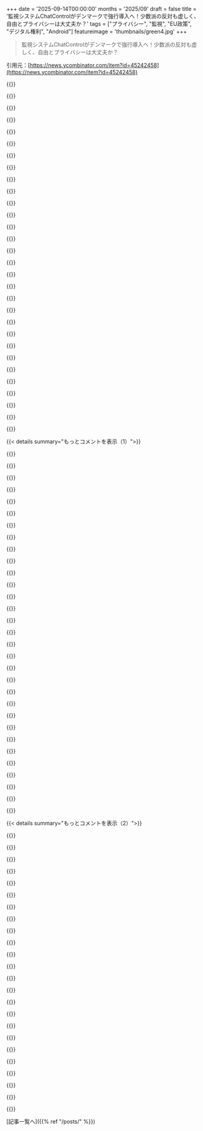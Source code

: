 +++
date = '2025-09-14T00:00:00'
months = '2025/09'
draft = false
title = '監視システムChatControlがデンマークで強行導入へ！少数派の反対も虚しく、自由とプライバシーは大丈夫か？'
tags = ["プライバシー", "監視", "EU政策", "デジタル権利", "Android"]
featureimage = 'thumbnails/green4.jpg'
+++

> 監視システムChatControlがデンマークで強行導入へ！少数派の反対も虚しく、自由とプライバシーは大丈夫か？

引用元：[https://news.ycombinator.com/item?id=45242458](https://news.ycombinator.com/item?id=45242458)




{{<matomeQuote body="昔はスパイウェアなしのSignal APKを作れたけど、EUがGoogleにストアから禁止させそうだし、これからのAndroid開発者認証でそういうことはもう不可能になるだろうね。" userName="jcarrano" createdAt="2025/09/14 20:12:50" color="#ff33a1">}}




{{<matomeQuote body="まったく関係なさそうだった二つの動きが、突然組み合わさって避けられない完璧な嵐になっちゃうなんてね。木曜日のBilderberg会議って絶対本当にあるって信じてるよ。" userName="jofla_net" createdAt="2025/09/14 20:26:33" color="">}}




{{<matomeQuote body="じわじわと茹でガエル状態ってことだね。今すぐ代替策に移るべきだよ。もしどうしてもAndroidを使うなら、Sandboxed Play Servicesを入れたGrapheneOSがおすすめだよ。" userName="fifteen1506" createdAt="2025/09/14 20:39:26" color="#ff33a1">}}




{{<matomeQuote body="みんな何年も前からこのことを言ってたんだよ。汚職、権威主義、ファシズムがEUを内側から蝕んでて、警告してた人たちは陰謀論者とか変人扱いされてたんだよね。" userName="varispeed" createdAt="2025/09/14 21:49:08" color="#ff5c5c">}}




{{<matomeQuote body="”もしAndroidを使わないといけないなら”って言うけど、じゃあ現実的な代替策って何があるの？" userName="asah" createdAt="2025/09/14 21:03:37" color="">}}




{{<matomeQuote body="スパイウェアなしのSignal APKを作って、Googleに署名・認証してもらえないの？Googleの変更って、すべてのAPKが開発者の身元確認と一緒に署名されるってことだよね。Googleが代替版Signalを承認しないって示唆があるの？Signalはオープンソースでライセンスも緩いから、自分で改変版を作って配布するのは問題ないはずだけど。" userName="varenc" createdAt="2025/09/14 23:14:11" color="#785bff">}}




{{<matomeQuote body="今でもそう呼ばれ続けてるよ。EUに批判的な姿勢を見せようとする加盟国の政党は、”独立した”国内の（国家が支援する）メディアによってあっという間に潰されちゃうだろうね。" userName="bboygravity" createdAt="2025/09/14 21:52:17" color="#ff33a1">}}




{{<matomeQuote body="古いバージョンのAndroidを使ってるデバイスは、Googleの管理下にないから、この権威主義に影響されないよ。たまたま簡単にroot化できるのも多いから、まだ自由に使えるね。だから”アップグレード”せずに、そういうのを悪く言うプロパガンダは無視しちゃおう。古くて穏やかなデバイスで動くアプリを作り続けて、この計画的陳腐化に反対するよう広めようよ。" userName="userbinator" createdAt="2025/09/14 22:01:54" color="#ff5733">}}




{{<matomeQuote body="GNU/Linuxフォンだよ。" userName="fsflover" createdAt="2025/09/14 21:12:36" color="">}}




{{<matomeQuote body="GoogleがEUの法律をちゃんと守るなんてこと、何の根拠があるの？奴らが法律を破るのは、そこから大金が稼げる時だけだろ。結果に何の利害もなければ、遵守する意味もないしな。" userName="NewJazz" createdAt="2025/09/14 23:37:44" color="#ff5c5c">}}




{{<matomeQuote body="デバイスが簡単にroot化できるから自由だって？そんなわけないだろ。簡単に遠隔操作されて、ソフトを何も入れずにスパイされるんだぞ。今はそうじゃなくても、数年サポートが切れたらそうなる。未公開の独自バイナリブロブだらけだから、コミュニティが手出しするのもめちゃくちゃ難しいしな。「アップグレード」せずにプロパガンダを無視しろって？で、完全に支配されたデバイスが壊れたらどうすんだ？" userName="Hizonner" createdAt="2025/09/14 22:20:25" color="#785bff">}}




{{<matomeQuote body="あんた、プロパガンダに騙されてるな。「リモートで乗っ取られる」ってのは、デフォルトでJSが有効なサイトを訪れるようなことだろ。それって昔の普通のPCからずっとそうだったじゃん。こういうデバイスを維持してるコミュニティの方が、あのBig Gよりよっぽど信頼できるぜ。" userName="userbinator" createdAt="2025/09/14 23:10:46" color="">}}




{{<matomeQuote body="何言ってんだよ。UKなんて、EUに超批判的な政党が結局望み通りになった最高の例だろ。UKが変な一例だと思うなら違うぜ。Polandを見てみろよ、PiSはEUを何年も公然と批判して政権を維持してるし、次の選挙でも勝つ可能性が高い。KonfederacjaなんてEUを毎日ファシスト呼ばわりしてて、何かわけわかんない理由で20%も支持されてるんだぜ。<br>by ”independent” national (state sponsored) mediaってどういう意味？独立と国営は両立しないだろ。BBCやTVPみたいに公平って意味か？（もちろんそうじゃないけど”independent”じゃないよな）" userName="gambiting" createdAt="2025/09/14 22:01:36" color="#ff33a1">}}




{{<matomeQuote body="”GoogleがEU法を守るか”って話じゃないよ。これはEUの法律じゃない。2026年のAndroidの変更で、認証されてないアプリはAndroidデバイスにインストールできなくなるんだ。Googleは”独自に”決めたみたいだけど、たぶんUSやEUとか、いろんな国から圧力がかかってるんだと思うぜ。" userName="munksbeer" createdAt="2025/09/15 08:08:13" color="#785bff">}}




{{<matomeQuote body="参ったな。無いよ。ubportsとWaydroidがまともな代替になってくれたらって、切実に願ってるんだけど、まあ夢物語だよね。" userName="fifteen1506" createdAt="2025/09/14 21:13:15" color="">}}




{{<matomeQuote body="3つ挙げられる？残念ながら”合理的”ってのは、今のスマートフォンで普通にできること全部、つまりバンキング、メディアストリーミング、市民サービスなんかができるって意味なんだ。これらは、リモート認証を積極的に進めてるベンダーのシステムによって成り立ってるんだぜ。良いか悪いか（[0]絶対悪いけど）、これは技術の問題じゃなくて、社会・政治の問題なんだよな。テクノロジーはリモート認証を可能にしただけ。本当の問題は、企業がそれを使いたがる理由にあるんだ。技術問題は簡単なのにさ。" userName="TeMPOraL" createdAt="2025/09/14 21:45:49" color="#ff33a1">}}




{{<matomeQuote body="少なくともUKでは、こういう要求の多くは極右から出てたよな。偽善的だと切り捨てるのは簡単だけど、だからと言って彼らが間違ってたわけじゃないんだ。彼らの”解決策”は、問題解決じゃなくて、ただ自分たちのコントロール下に置くために離脱したかっただけ。正直、奴らは”bendy bananas”とかデタラメばかり言ってて、苦情の信憑性を薄めてるだけなんだぜ。" userName="happymellon" createdAt="2025/09/15 14:19:35" color="#ff33a1">}}




{{<matomeQuote body="法律は”これらの規制に従わないアプリには署名しない”ってことだろうな。Googleは、この規制を執行できる立場に自分たちを置いたわけだけど、だからといってそれが法律じゃないってことにはならないんだぜ。" userName="NewJazz" createdAt="2025/09/15 10:57:23" color="">}}




{{<matomeQuote body="プロパガンダだって？画像ファイルを送るだけでデバイスを完全に乗っ取るPoCエクスプロイトがプロパガンダなのか？本当のセキュリティ脆弱性ってどんなのさ？これとかどうだ？https://nvd.nist.gov/vuln/detail/CVE-2023-4863" userName="chowells" createdAt="2025/09/14 23:32:46" color="#38d3d3">}}




{{<matomeQuote body="俺の唯一の希望は、Teslaがいつか独自のOSを搭載したスマホを出すことだな。" userName="bboygravity" createdAt="2025/09/14 21:53:40" color="">}}




{{<matomeQuote body="UKを例に出すのは違うよ。彼らの問題はEUの政策じゃなくて、『一つのヨーロッパ』っていう考え方だったんだ。国境管理を自分たちでやりたかったけど、それがEUと根本的に合わなかったんだよね。" userName="YetAnotherNick" createdAt="2025/09/14 22:17:48" color="">}}




{{<matomeQuote body="全然分かんないんだけど。何の法律のこと言ってるの？憶測してるだけの理論上の法律？それとも今ある法律？" userName="munksbeer" createdAt="2025/09/15 14:02:21" color="">}}




{{<matomeQuote body="Google由来のlibwebpってフォーマットね…都合がいいな。<br>ほとんどのExploitはJSみたいなのを使って存在を隠蔽したり、解析を妨害するってことも忘れるなよ。<br>有名な言葉、『セキュリティのために自由を諦める者は、自由もセキュリティもどちらも得るに値しない』ってのも覚えておけ。自由には不可欠だから、この不確実性を受け入れることも大切だ。" userName="userbinator" createdAt="2025/09/15 00:24:08" color="#ff5733">}}




{{<matomeQuote body="新しいスマホを探してる人には、Jolla [0]かFairphone 6 [1]が良いかもね。どちらも独自のOSを搭載してるよ。<br>[0] https://jolla-devices.com/sailfish_devices/<br>[1] https://shop.fairphone.com/de/the-fairphone-gen-6-e-operatin..." userName="frm88" createdAt="2025/09/15 05:57:59" color="#785bff">}}




{{<matomeQuote body="GrapheneOS上のMolly（Signalのフォーク）は、まだ使えるだろうね。" userName="cherryteastain" createdAt="2025/09/14 20:51:22" color="">}}




{{<matomeQuote body="それなら、スマホを2台持つ必要があるかもね。一つは公的なこと用で、もう一つはプライベートな通信用って感じで。" userName="incompatible" createdAt="2025/09/14 22:49:37" color="">}}




{{<matomeQuote body="このスレッドで議論されてる法律だよ。" userName="NewJazz" createdAt="2025/09/15 20:38:38" color="">}}




{{<matomeQuote body="それはよくある誤引用だよ。『少しばかりの一時的な安全のために、本質的な自由を諦めようとする者は、自由も安全もどちらも得るに値しない』が正しいんだ。追加の言葉が重要なんだよ。" userName="davidcbc" createdAt="2025/09/15 05:19:26" color="">}}




{{<matomeQuote body="FairphoneのOSって、Androidだよ…。" userName="slmkbh" createdAt="2025/09/15 11:55:56" color="">}}




{{<matomeQuote body="Teslaってハードウェアの所有権やユーザーのプライバシーを尊重するようなテクノロジー企業とは全然思えないんだよね。" userName="macNchz" createdAt="2025/09/14 22:36:54" color="">}}




{{< details summary="もっとコメントを表示（1）">}}

{{<matomeQuote body="極右がこの議論に乗っかってきたとしても、彼らも異論を抑え込むために国家権力を使うのは大好きなんだから、気をつけてね。" userName="tastyface" createdAt="2025/09/15 18:47:43" color="">}}




{{<matomeQuote body="この監視システムについて、みんな”バカげてるし無理”って言うだろうね。私もそう思う。でも、警察は”組織犯罪を追跡できない”って言って、この法案を強く推進してるんだよ。UKではギャングが車や電話を盗んで、暗号化通信でやり取りして、24時間以内に世界中に送ってる。昔は難しかった国際的な犯罪が、今は簡単にできて、保険料も高くなるなど社会全体が迷惑してるんだ。The Wireみたいに、もし犯罪者の通信を傍受できなかったら、組織のトップは捕まえられない。犯罪者にもプライベートな通信の権利はあるけど、それによって犯罪ネットワークが大きくなり、社会全体がその代償を払ってるんだよ。" userName="testdelacc1" createdAt="2025/09/14 20:22:52" color="#785bff">}}




{{<matomeQuote body="あなたの意見にも、反対意見にも、”トレードオフ”の議論が足りないね。犯罪ギャングは悪いけど、政府がみんなのプライベートなメッセージを覗けるようになるのは、もっとダメだと思うんだ。車を盗むギャングを止めるには、他の方法を探そうよ。" userName="baxtr" createdAt="2025/09/14 20:54:59" color="#ff5733">}}




{{<matomeQuote body="＞他の方法<br>The Wireを観て、具体的にどうすればいいか教えてくれない？あの番組は、巧妙な犯罪組織に対してワイヤー盗聴がないと警察は手も足も出ないってことを描いてるんだよ。" userName="testdelacc1" createdAt="2025/09/14 21:10:15" color="#ff5733">}}




{{<matomeQuote body="確かに犯罪組織は独自のインフラを使えるだろうけど、僕らのプライベートなチャットまでAIフィルターにかけられるのはおかしいよ。結局車は盗まれるのに、警察が”Merzをファシストって呼んだ”って僕の家にくるってことだよね。この監視システムは本来の目標を達成できないのに、極右化が進むヨーロッパでは本当に危険な結果を招くことになるよ。" userName="asyx" createdAt="2025/09/14 20:34:33" color="#ff33a1">}}




{{<matomeQuote body="以前はプライバシー擁護派だったけど、今住んでいる場所でマイノリティとして敵意に満ちた暴言が許されてるのを見ると、彼らにデバイスでの発言の責任を取らせたい気持ちになるよ。大規模な多文化社会は、匿名でプライベートなコミュニケーションを扱うと崩壊するんじゃないかな。中国やシンガポールのような”良き検閲”をしないと、西洋は暗黒時代になるかもね。" userName="sumeruchat" createdAt="2025/09/14 20:47:09" color="#ff5c5c">}}




{{<matomeQuote body="彼らはSFのマイクロチップじゃなくて、１トン以上もある車を丸ごと輸送してるんだよ！警察が島国から車を盗んで輸送する犯罪者を止められないなら、プライバシー侵害以前の問題だよね。全員クビにして、政府の仕事なんて二度とさせない方がいいんじゃないの？" userName="ACCount37" createdAt="2025/09/14 20:48:04" color="#ff33a1">}}




{{<matomeQuote body="警察は一体どうやって防ぐつもりなんだろうね？車は盗難が報告される前に、もう解体されてコンテナに入れられてるかもしれないんだよ。どうしてそんなに「警察はできる」って自信があるのか、不思議だね。" userName="testdelacc1" createdAt="2025/09/14 21:01:02" color="#45d325">}}




{{<matomeQuote body="少数派のあなたが、これがまさに少数派を抑圧する方法だって気づかないのは意外だね。トランスヘイトスピーチを違法にするためにプライバシーを犠牲にしたら、次はイスラエル批判、政党批判、”子供に悪いもの”と何でもブロックされるようになるよ。最終的には、党が言ったことを何でもブロックするようになるだろうね。それに、ある国のプライバシー侵害は、他の国の市民にも影響するんだよ。" userName="squigz" createdAt="2025/09/14 22:55:55" color="#ff5733">}}




{{<matomeQuote body="ChatControlみたいな全体監視じゃなくてさ、昔の東ドイツみたいに令状取って盗聴器仕込んだり、二重スパイ使うくらいの手間はかけるべきだよ。そういう努力があるからこそ、国がむやみに市民を”漁”れないんだからさ。犯罪者にはそれでも対応できるでしょ。" userName="kuschku" createdAt="2025/09/14 21:26:03" color="#45d325">}}




{{<matomeQuote body="書類もないのに車が簡単に海外に出荷されるってどういうこと？まずはそっちの問題を解決すべきじゃないの？" userName="Kostic" createdAt="2025/09/14 20:34:31" color="">}}




{{<matomeQuote body="どんな書類の話？まさかコンテナの中身を全部チェックするなんて無理だろ。費用がかかりすぎるし、車を見つけても書類が本物かなんて判断できないって。これ、マジで難しい問題なんだよ。簡単な解決策があるなら教えてくれよ。" userName="testdelacc1" createdAt="2025/09/14 20:48:58" color="">}}




{{<matomeQuote body="はっきりさせておくけど、違法にしろとは言ってないから。匿名性をなくせって言ったんだ。物議を醸す発言をするなら、自分の名前と結びつけるべきだろ。" userName="sumeruchat" createdAt="2025/09/15 00:12:06" color="">}}




{{<matomeQuote body="コンテナ船の前に監視を置いて、車を積むときに登録させる方がずっと効率的でしょ？自由なコンピューティングやインターネットを全廃して secure communication を全部止め、数千万に一つの車の窃盗メッセージを捕まえようとするよりはね。警察が無能だとは言ってない。<br>このChatControlが本当の目的じゃないだろって話だよ。もっと侵略的じゃない、簡単で現実的な犯罪対策があるんだから。これはせいぜい言い訳だし、ひどい場合は政策立案者が考えてもいない言い訳をコメントした人が勝手に言ってるだけだね。" userName="nofriend" createdAt="2025/09/14 22:39:49" color="#38d3d3">}}




{{<matomeQuote body="全部デタラメだよ。俺たちはもうパノプティコンの中に住んでるんだから。みんなの物理的な動きは追跡されて、顔認識は部分的でも機能するし、HDカメラは everywhere。TikTok や Instagram への continuous uploads のせいで、逃亡者は public world に隠れることなんてできない。Phones、Alexas/Homepods、vehicles なんかは裁判所の命令があればリモートで盗聴器にできるし、他のたくさんのデバイスも多分そうだろ。車の窃盗犯だろうと薬物ディーラーだろうと、こういう犯罪が今の West にあるのは、止めるのが不可能だからじゃなくて、 explicit choice の結果なんだよ。" userName="AJ007" createdAt="2025/09/14 20:58:46" color="#ff5c5c">}}




{{<matomeQuote body="それは_絶対_に、その番組の全体的なポイントじゃない。" userName="10101010101" createdAt="2025/09/14 21:45:14" color="">}}




{{<matomeQuote body="ヨーロッパが極右に猛進しているのは、マジで危ない。でも、極右政党の Alternative für Deutschland (AfD) は Chat Control に反対してるんだよね。詳しくはこちら: https://fightchatcontrol.eu/#delegates" userName="nickslaughter02" createdAt="2025/09/14 20:54:51" color="#ff5733">}}




{{<matomeQuote body="「誰がこんな法律をゴリ押ししてるんだ？」って意見もあるけど、主に警察が「犯罪組織の活動を追えない」って訴えてるんだよな。例えばUKじゃ、ヤクザが車やスマホを盗んで世界中に売りさばいてる。もしそれが本当に大問題なら、政治家は「子供を守るため」なんて言わずに、ハッキリそう言えばいいのにね。" userName="vaylian" createdAt="2025/09/14 21:00:13" color="#785bff">}}




{{<matomeQuote body="これは陰謀論だよ。議会やHMG（英国政府）がわざわざ車の窃盗犯に全車のオーナーを貧乏にさせてるって、なんでだよ？前の首相は生活費危機を抑えられなくて失業したし、選挙前に自動車保険料を下げられたらよかったのにね。今の首相も同じだよ。" userName="testdelacc1" createdAt="2025/09/14 21:13:54" color="">}}




{{<matomeQuote body="人気がないからだよ。彼らはポピュリスト政党だからね。もし権力を握ったら、きっと全力で推進するだろうね。" userName="mrintegrity" createdAt="2025/09/14 21:01:04" color="">}}




{{<matomeQuote body="「暗号化を違法にしたら犯罪者しか使わなくなる」って言葉を知らないの？<br>次は警察が読めない通信プログラムの使用自体が違法になるだろうね。犯罪者を見つけたら、その通信履歴から繋がりをたどって、禁止された暗号化技術を使ってること自体を罪にするんだ。そうやって犯罪組織を芋づる式に摘発する。監視好きな政府にとって、これは大した問題じゃないってごまかすのはやめようぜ。" userName="draebek" createdAt="2025/09/14 20:53:10" color="#ff5733">}}




{{<matomeQuote body="それがどうやって悪用されにくくなるのか分からないな。それに、どう役立つのかも分からない。みんな対面でも常にひどいことを言ってるでしょ。" userName="squigz" createdAt="2025/09/15 00:19:29" color="">}}




{{<matomeQuote body="「The Wire」のワイヤータップみたいに裁判官の許可が必要なんじゃないの？デジタルになっても、デンマークのCPRデータベース不正アクセス事件とかあったけど。<br>でも、これは従来のワイヤータップとは違う。暗号化できるし解読は超大変。結局、悪人は自分たちで暗号化チャットアプリを作るだけ。公の場では違法なことは起きず、麻薬王たちは暗号メッセージを使うだけだろうね。" userName="lordnacho" createdAt="2025/09/14 21:48:53" color="#785bff">}}




{{<matomeQuote body="そもそも各コンテナの中身を知るにはX線検査が必要になる。それは費用がかかりすぎて、輸出業者に打撃を与えるよ。盗難車だけが犯罪活動じゃないし、他にもいろんなことをしてる。盗難車はただの例として挙げただけだよ。" userName="testdelacc1" createdAt="2025/09/15 07:06:06" color="#45d325">}}




{{<matomeQuote body="大規模な多文化・多民族社会は、匿名でプライベートな通信を崩壊させずに処理できないと思う。中国やシンガポールのような慈悲深い検閲の方向に進まなければ、西側諸国は暗黒時代を迎えるだろうね。一時的な安全のために本質的な自由を諦める者は、どちらも得るに値しないし、両方を失うだろう。" userName="atmosx" createdAt="2025/09/14 21:02:19" color="#ff5733">}}




{{<matomeQuote body="そうだね、でも通信は暗号化された消えるメッセージで行われてるんだ。マイクやカメラがあっても、ただ椅子に座ってスマホをいじってるやつを捉えるだけだ。<br>そもそも市民を監視する「相当な理由」がどこから来るんだ？そして、まず高レベルのボスが誰なのか突き止められるってこと自体を前提にしてるよね。" userName="testdelacc1" createdAt="2025/09/14 22:16:17" color="#ff33a1">}}




{{<matomeQuote body="この法律で犯罪者が暗号化チャットを使うのをどう防ぐの？この法律で状況が変わるとは思えないな。" userName="JimBlackwood" createdAt="2025/09/14 20:34:47" color="">}}




{{<matomeQuote body="『The Wire』ってドキュメンタリー？フィクションだろ？グレゴリー・ハウスみたいじゃないからって、丁寧な医者を批判するのか？" userName="latexr" createdAt="2025/09/15 09:35:22" color="">}}




{{<matomeQuote body="誰がこんな法律を強く推進してるんだ？誰が提案して動かしてるんだ？どこからともなく出てきたわけじゃないはずだろ。" userName="wewewedxfgdf" createdAt="2025/09/14 19:42:20" color="#ff5c5c">}}




{{<matomeQuote body="スウェーデンとデンマークが先行してるんだ。スカンジナビア社会は、みんなが思ってるよりずっと権威主義的で自由じゃないのが真実だよ。" userName="dariosalvi78" createdAt="2025/09/14 20:09:18" color="">}}

{{</details>}}




{{< details summary="もっとコメントを表示（2）">}}

{{<matomeQuote body="フィンランドは反対してるよ。スウェーデンとデンマークの社会民主主義者が推進者で、政府が許されることを決める社会主義社会を目指してるんだ。彼らは今、プライベートなメッセージは危険すぎると考えてるんだ。" userName="miohtama" createdAt="2025/09/14 20:19:55" color="#ff5733">}}




{{<matomeQuote body="スウェーデンでは、暗号化チャットを使うハイテクなティーンエイジャーによる組織的ギャング暴力が激増してる。関連URLを貼っておくね。<br>https://www.theguardian.com/world/2023/nov/30/how-gang-viole...<br>https://www.cbsnews.com/news/teen-girls-hitwomen-sweden-orga...<br>https://www.europarl.europa.eu/news/en/agenda/briefing/2025-..." userName="gjsman-1000" createdAt="2025/09/14 20:20:03" color="#ff5733">}}




{{<matomeQuote body="「socialist」って言葉の使い方、やめてくれよ。アメリカでは共産主義的な暴政の略語みたいに使われるけど、社会全体の幸福を上げる政治的な意味が完全に失われちゃうんだよ。上のコメントで形容詞の「socialist」が使われてるけど、君の解釈だと意味が変わっちゃう。" userName="henearkr" createdAt="2025/09/14 20:30:19" color="">}}




{{<matomeQuote body="＞誰がこんな法律を推進してる？って質問だけど、デンマークの国内政治を見ればわかると思うよ。7年前に有力政治家がCSAM所持で有罪になったのが現首相にとって個人的に不快で、「子供の首相」としての彼女の信念と合わさって動機になってる。警察が犯罪捜査でデジタル資料にアクセスできない問題もあって、調査委員会がその改善を勧告したんだ。政策立案者はChat Controlがその手助けになると考えてるだろうね。" userName="delusional" createdAt="2025/09/14 19:56:23" color="#ff5c5c">}}




{{<matomeQuote body="変な選択をしたせいでこんなことになったんだよ。純納税者なのに恐怖や犯罪、司法の過剰介入とか、最悪な状況を全部手に入れたね。なんでこんなことになっちゃったんだ？" userName="bn-l" createdAt="2025/09/14 22:00:03" color="">}}




{{<matomeQuote body="デンマーク人は今の政府で結構幸せみたいだし、チャット監視には反対だけど、彼らが選んだものに外から口出しするなって感じかな。" userName="tokioyoyo" createdAt="2025/09/14 22:08:17" color="">}}




{{<matomeQuote body="これ、監視会社が儲けるためにゴリ押ししてるんだよ。EUオンブズマンが情報公開請求しても、出席者リストはほとんど黒塗りだったらしい。ほんと不透明だよね。" userName="Quekid5" createdAt="2025/09/14 19:59:58" color="#ff5c5c">}}




{{<matomeQuote body="あー、『子どもを守る』ってやつね。ミームに踊らされてる政治だろ。" userName="wewewedxfgdf" createdAt="2025/09/14 20:00:22" color="">}}




{{<matomeQuote body="ミームじゃないんだよ。デンマークは児童虐待にめちゃくちゃ敏感で、一つの事件でも大きなシステムに繋がるんだ。大臣も子ども関連の仕事を真剣に考えてて、CSAM好きな党員を早く捕まえるためにも、これが最善だと信じてるんだろう。これは事実に基づいた政策だよ。" userName="delusional" createdAt="2025/09/14 20:06:47" color="#ff5733">}}




{{<matomeQuote body="『金儲け』って言うなら、実際に金の流れを追うべきだろ？想像の話じゃなくてさ。監視会社がCharControlのためにロビー活動した証拠あるの？" userName="JumpCrisscross" createdAt="2025/09/14 20:02:03" color="#ff33a1">}}




{{<matomeQuote body="暗号化チャットを使うティーンエイジャーって言っても、隠語やステガノグラフィ、直接会って話せばいいだけだろ。プライバシーを破壊するのは、犯罪者が舌を使うからって舌を切るのと同じくらいバカげてるよ。" userName="Llamamoe" createdAt="2025/09/15 05:39:04" color="#ff33a1">}}




{{<matomeQuote body="資本主義は社会を良くしていくものだって解釈できるのに、なんで社会主義を『社会全体の幸せ優先で、物質的な豊かさは気にしない』って考えるんだ？なんで特定の集団に権力を集中させたいんだよ。政府が腐敗しないなんてナイーブすぎるだろ。Karl Marxは昔の人だし。" userName="luqtas" createdAt="2025/09/14 20:51:01" color="#ff33a1">}}




{{<matomeQuote body="最初の記事にある通り、Chat Controlはギャング抗争で若者が撃ち合うのを止めるための政治家の真剣な試みみたいだね。やり方は分かってないみたいだけど。オーストラリアでも同じような少年犯罪の増加があって、右翼政府の『Adult Crime, Adult Time』ってスローガンも、Chat Controlより効果なさそうだよ。https://statements.qld.gov.au/statements/102316" userName="rstuart4133" createdAt="2025/09/14 21:48:03" color="#38d3d3">}}




{{<matomeQuote body="社会主義って言葉の過激な意味だけ使ってるってことだろ。SocDem、つまり『社会民主主義』って知ってる？成功してる民主主義国家の多くに存在するよ。" userName="henearkr" createdAt="2025/09/14 21:28:32" color="">}}




{{<matomeQuote body="社会主義国で育ったけど、社会主義はうまくいかないよ。絶対ね。" userName="ExoticPearTree" createdAt="2025/09/14 20:42:37" color="">}}




{{<matomeQuote body="自分たちでエンドツーエンド暗号化のチャットアプリをホストすればいいんじゃない？" userName="rekoil" createdAt="2025/09/15 06:35:46" color="">}}




{{<matomeQuote body="あー、もちろんティーンエイジャーのギャングがそんなことするわけないじゃん？って皮肉だよね。" userName="IshKebab" createdAt="2025/09/15 09:35:41" color="">}}




{{<matomeQuote body="資本主義を支持する人を社会主義者って呼ぶの、なんか変じゃない？彼らは昔は資本主義からの移行を考えてたかもしれないけど、今は労働市場にちょっと企業主義がある資本主義で満足してるみたいだよ。社会主義って、ほとんどブランディングって感じだね。" userName="Aloisius" createdAt="2025/09/15 02:34:53" color="#ff33a1">}}




{{<matomeQuote body="監視は国家の問題だよね。どんな権利やプライバシーのかけらも、国家が「やる価値がある」と思うことをやる能力を下げたり、コストを上げたりするんだから。" userName="potato3732842" createdAt="2025/09/14 19:44:34" color="#38d3d3">}}




{{<matomeQuote body="親コメントが「ミーム駆動」って言ってたのは、たった一つの事例が簡単に共有されて、過剰な注目を集める単純なアイデアに変わることで、広範な官僚システムが作られちゃうってことだね。" userName="Aurornis" createdAt="2025/09/14 20:48:07" color="#785bff">}}




{{<matomeQuote body="ここに誤解があるよ。「社会主義者」っていう言葉は、共産主義独裁じゃなくて、「政治的な左派」って意味合いに近いんだ。例えば、無料の医療とか教育と関連があるよね。これは資本主義と対立するんじゃなくて、「利益は少なくても、もっと配慮する」って感じかな？" userName="henearkr" createdAt="2025/09/15 05:13:17" color="#45d325">}}




{{<matomeQuote body="EU諸国の多くはリベラル社会主義で、かなりうまくいってるよ。カナダもアメリカより社会主義的な要素が強いけど、それも良い結果を出してるんだ。もしかして、私の最初の投稿を理解してなかったの？それともただの炎上狙い？" userName="henearkr" createdAt="2025/09/14 21:25:26" color="#785bff">}}




{{<matomeQuote body="7年前にCSAM所持で有名政治家が有罪になったばかりだよね。デンマーク政治に関するあなたの意見に異論はないけど、政治家が監視対象外ってのが皮肉だよね。それじゃ、その政治家の行動は防げなかったはず。確か法執行機関も対象外でしょ？権力者が免除される法律は、極度の懐疑心を持つべきだよ。ホント、くだらなくて絶望する。まさにロビー活動の極致だね。" userName="Quekid5" createdAt="2025/09/14 20:07:45" color="#ff5733">}}

{{</details>}}



[記事一覧へ]({{% ref "/posts/" %}})
